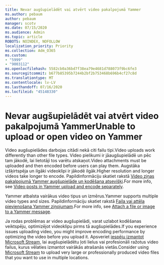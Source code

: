 ```yaml
---
title: Nevar augšupielādēt vai atvērt video pakalpojumā Yammer
ms.author: pebaum
author: pebaum
manager: scotv
ms.date: 07/15/2020
ms.audience: Admin
ms.topic: article
ROBOTS: NOINDEX, NOFOLLOW
localization_priority: Priority
ms.collection: Adm_O365
ms.custom:
- "5999"
- "9003112"
ms.openlocfilehash: 5582cb0a36bd7f38ea79e4681d788073f9bc6fe3
ms.sourcegitcommit: b677b85395b7244b2bf2b753468b696b4cf27c8d
ms.translationtype: MT
ms.contentlocale: lv-LV
ms.lasthandoff: 07/16/2020
ms.locfileid: "45148330"
---
```

# <a name="unable-to-upload-or-open-video-on-yammer"></a><span data-ttu-id="c66b7-102">Nevar augšupielādēt vai atvērt video pakalpojumā Yammer</span><span class="sxs-lookup"><span data-stu-id="c66b7-102">Unable to upload or open video on Yammer</span></span>

<span data-ttu-id="c66b7-103">Video augšupielādes darbojas citādi nekā citi failu tipi.</span><span class="sxs-lookup"><span data-stu-id="c66b7-103">Video uploads work differently than other file types.</span></span> <span data-ttu-id="c66b7-104">Video pielikumi ir jāaugšupielādē un pēc tam jākodē, lai lietotāji tos varētu atskaņot.</span><span class="sxs-lookup"><span data-stu-id="c66b7-104">Video attachments must be uploaded and then encoded before users can play them.</span></span> <span data-ttu-id="c66b7-105">Augstāka izšķirtspēja un ilgāki videoklipi ir jākodē ilgāk.</span><span class="sxs-lookup"><span data-stu-id="c66b7-105">Higher resolution and longer videos take longer to encode.</span></span> <span data-ttu-id="c66b7-106">Papildinformāciju skatiet rakstā [Video ziņas pakalpojumā Yammer augšupielāde un kodēšana atsevišķi](https://support.microsoft.com/office/video-posts-in-yammer-upload-and-encode-separately-5b3a348e-3a0a-4c4b-95b1-eabdf245ba25).</span><span class="sxs-lookup"><span data-stu-id="c66b7-106">For more info, see [Video posts in Yammer upload and encode separately](https://support.microsoft.com/office/video-posts-in-yammer-upload-and-encode-separately-5b3a348e-3a0a-4c4b-95b1-eabdf245ba25).</span></span>   

<span data-ttu-id="c66b7-107">Yammer atbalsta vairākus video tipus un izmērus.</span><span class="sxs-lookup"><span data-stu-id="c66b7-107">Yammer supports multiple video types and sizes.</span></span> <span data-ttu-id="c66b7-108">Papildinformāciju skatiet rakstā [Faila vai attēla pievienošana Yammer ziņojumam](https://support.microsoft.com/office/attach-a-file-or-image-to-a-yammer-message-f576d4d1-ad66-4ce4-9c43-46cf75978dbf).</span><span class="sxs-lookup"><span data-stu-id="c66b7-108">For more info, see [Attach a file or image to a Yammer message](https://support.microsoft.com/office/attach-a-file-or-image-to-a-yammer-message-f576d4d1-ad66-4ce4-9c43-46cf75978dbf).</span></span>   

<span data-ttu-id="c66b7-109">Ja rodas problēmas ar video augšupielādi, varat uzlabot kodēšanas veiktspēju, optimizējot videoklipu pirms tā augšupielādes.</span><span class="sxs-lookup"><span data-stu-id="c66b7-109">If you experience issues uploading video, you might improve encoding performance by optimizing the video before you upload it.</span></span> <span data-ttu-id="c66b7-110">Apsveriet [iespēju izmantot Microsoft Stream,](https://docs.microsoft.com/stream/overview) lai augšupielādētu ļoti lielus vai profesionāli ražotus video failus, kurus vēlaties izmantot vairākās atrašanās vietās.</span><span class="sxs-lookup"><span data-stu-id="c66b7-110">Consider using [Microsoft Stream](https://docs.microsoft.com/stream/overview) to upload very large or professionally produced video files that you want to use in multiple locations.</span></span>